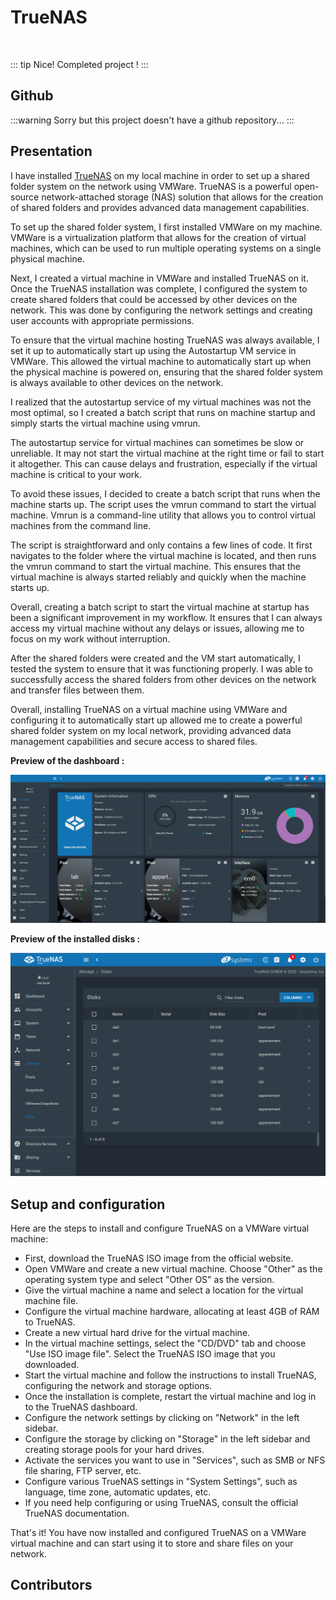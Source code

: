 <script setup>
import { VPTeamMembers } from 'vitepress/theme'

const additionalsMembers = []

const members = [
	...additionalsMembers,
  {	
		avatar: "https://github.com/AlxisHenry.png",
		name: "Alexis Henry",
		title: "Contributor",
		links: [
			{ icon: "github", link: "https://github.com/Alxishenry" },
			{
				icon: "linkedin",
				link: "https://www.linkedin.com/in/alexishenry03",
			},
  	],
  },
];

</script>

# TrueNAS <Badge type="tip" text="finished" />

<br>

::: tip Nice!
Completed project !
:::

## Github

:::warning
Sorry but this project doesn't have a github repository...
:::

## Presentation

I have installed [TrueNAS](https://www.truenas.com/) on my local machine in order to set up a shared folder system on the network using VMWare. TrueNAS is a powerful open-source network-attached storage (NAS) solution that allows for the creation of shared folders and provides advanced data management capabilities.

To set up the shared folder system, I first installed VMWare on my machine. VMWare is a virtualization platform that allows for the creation of virtual machines, which can be used to run multiple operating systems on a single physical machine.

Next, I created a virtual machine in VMWare and installed TrueNAS on it. Once the TrueNAS installation was complete, I configured the system to create shared folders that could be accessed by other devices on the network. This was done by configuring the network settings and creating user accounts with appropriate permissions.

To ensure that the virtual machine hosting TrueNAS was always available, I set it up to automatically start up using the Autostartup VM service in VMWare. This allowed the virtual machine to automatically start up when the physical machine is powered on, ensuring that the shared folder system is always available to other devices on the network.

I realized that the autostartup service of my virtual machines was not the most optimal, so I created a batch script that runs on machine startup and simply starts the virtual machine using vmrun.

The autostartup service for virtual machines can sometimes be slow or unreliable. It may not start the virtual machine at the right time or fail to start it altogether. This can cause delays and frustration, especially if the virtual machine is critical to your work.

To avoid these issues, I decided to create a batch script that runs when the machine starts up. The script uses the vmrun command to start the virtual machine. Vmrun is a command-line utility that allows you to control virtual machines from the command line.

The script is straightforward and only contains a few lines of code. It first navigates to the folder where the virtual machine is located, and then runs the vmrun command to start the virtual machine. This ensures that the virtual machine is always started reliably and quickly when the machine starts up.

Overall, creating a batch script to start the virtual machine at startup has been a significant improvement in my workflow. It ensures that I can always access my virtual machine without any delays or issues, allowing me to focus on my work without interruption.

After the shared folders were created and the VM start automatically, I tested the system to ensure that it was functioning properly. I was able to successfully access the shared folders from other devices on the network and transfer files between them.

Overall, installing TrueNAS on a virtual machine using VMWare and configuring it to automatically start up allowed me to create a powerful shared folder system on my local network, providing advanced data management capabilities and secure access to shared files.

**Preview of the dashboard :**

![preview](/static/truenas.png)

**Preview of the installed disks :**

![preview](/static/truenas-disks.png)

## Setup and configuration

Here are the steps to install and configure TrueNAS on a VMWare virtual machine:

- First, download the TrueNAS ISO image from the official website.
- Open VMWare and create a new virtual machine. Choose "Other" as the operating system type and select "Other OS" as the version.
- Give the virtual machine a name and select a location for the virtual machine file.
- Configure the virtual machine hardware, allocating at least 4GB of RAM to TrueNAS.
- Create a new virtual hard drive for the virtual machine.
- In the virtual machine settings, select the "CD/DVD" tab and choose "Use ISO image file". Select the TrueNAS ISO image that you downloaded.
- Start the virtual machine and follow the instructions to install TrueNAS, configuring the network and storage options.
- Once the installation is complete, restart the virtual machine and log in to the TrueNAS dashboard.
- Configure the network settings by clicking on "Network" in the left sidebar.
- Configure the storage by clicking on "Storage" in the left sidebar and creating storage pools for your hard drives.
- Activate the services you want to use in "Services", such as SMB or NFS file sharing, FTP server, etc.
- Configure various TrueNAS settings in "System Settings", such as language, time zone, automatic updates, etc.
- If you need help configuring or using TrueNAS, consult the official TrueNAS documentation.

That's it! You have now installed and configured TrueNAS on a VMWare virtual machine and can start using it to store and share files on your network.

## Contributors

<VPTeamMembers size="medium" :members="members" />

